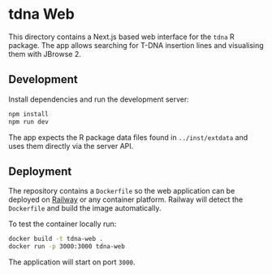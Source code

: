 # tdna Web

This directory contains a Next.js based web interface for the `tdna` R package. The app allows searching for T-DNA insertion lines and visualising them with JBrowse 2.

## Development

Install dependencies and run the development server:

```bash
npm install
npm run dev
```

The app expects the R package data files found in `../inst/extdata` and uses them directly via the server API.

## Deployment

The repository contains a `Dockerfile` so the web application can be deployed on
[Railway](https://railway.app/) or any container platform.  Railway will detect
the `Dockerfile` and build the image automatically.

To test the container locally run:

```bash
docker build -t tdna-web .
docker run -p 3000:3000 tdna-web
```

The application will start on port `3000`.
